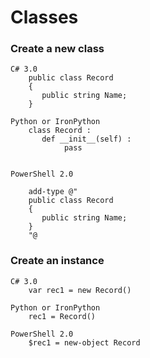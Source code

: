 # Classes				


### Create a new class				

```
C# 3.0	
	public class Record
	{
	   public string Name;
	}		

Python or IronPython	
	class Record :
	   def __init__(self) :
	        pass
		

PowerShell 2.0	

	add-type @"
	public class Record
	{
	   public string Name;
	}
	"@		
```
				
### Create an instance				

```
C# 3.0	
	var rec1 = new Record()	
	
Python or IronPython	
	rec1 = Record()		

PowerShell 2.0	
	$rec1 = new-object Record		
```
